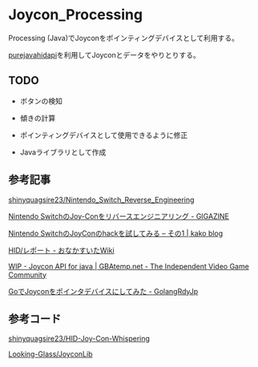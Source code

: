 # Joycon_Processing

Processing (Java)でJoyconをポインティングデバイスとして利用する。

[purejavahidapi](https://github.com/nyholku/purejavahidapi)を利用してJoyconとデータをやりとりする。

## TODO

- ボタンの検知

- 傾きの計算

- ポインティングデバイスとして使用できるように修正

- Javaライブラリとして作成

## 参考記事

[shinyquagsire23/Nintendo_Switch_Reverse_Engineering](https://github.com/shinyquagsire23/Nintendo_Switch_Reverse_Engineering)

[Nintendo SwitchのJoy-Conをリバースエンジニアリング - GIGAZINE](https://gigazine.net/news/20171107-nintendo-switch-reverse-engineering/)

[Nintendo SwitchのJoyConのhackを試してみる – その1 | kako blog](http://kako.com/blog/?p=24397)

[HID/レポート - おなかすいたWiki](http://wiki.onakasuita.org/pukiwiki/?HID%2F%E3%83%AC%E3%83%9D%E3%83%BC%E3%83%88)

[WIP - Joycon API for java | GBAtemp.net - The Independent Video Game Community](https://gbatemp.net/threads/joycon-api-for-java.491262/)

[GoでJoyconをポインタデバイスにしてみた - GolangRdyJp](http://golang.rdy.jp/2017/12/14/joycon/)

## 参考コード

[shinyquagsire23/HID-Joy-Con-Whispering](https://github.com/shinyquagsire23/HID-Joy-Con-Whispering/tree/master/hidtest)

[Looking-Glass/JoyconLib](https://github.com/Looking-Glass/JoyconLib/tree/master/Assets/JoyconLib_scripts)
